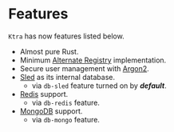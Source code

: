 # Features

`Ktra` has now features listed below.

- Almost pure Rust.
- Minimum [Alternate Registry](https://doc.rust-lang.org/cargo/reference/registries.html) implementation.
- Secure user management with [Argon2](https://en.wikipedia.org/wiki/Argon2).
- [Sled](https://github.com/spacejam/sled) as its internal database.
    - via `db-sled` feature turned on by ***default***.
- [Redis](https://redis.io/) support.
    - via `db-redis` feature.
- [MongoDB](https://www.mongodb.com/) support.
    - via `db-mongo` feature.